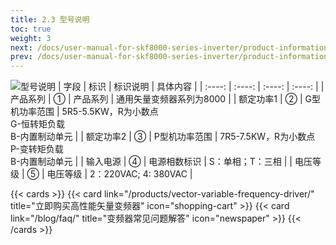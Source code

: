 ```yaml
---
title: 2.3 型号说明
toc: true
weight: 3
next: /docs/user-manual-for-skf8000-series-inverter/product-information/product-selection-specification-table/
prev: /docs/user-manual-for-skf8000-series-inverter/product-information/product-aluminum-plate/
---
```


![型号说明](/images/xh.jpg "矢量变频器型号说明")
| 字段      | 标识 | 标识说明     | 具体内容    |
| :----:       |    :----:   |          :----: |       :----: |
| 产品系列      | ① | 产品系列     | 通用矢量变频器系列为8000    |
| 额定功率1      | ② | G型机功率范围     | 5R5-5.5KW，R为小数点</br>G-恒转矩负载 </br>B-内置制动单元    |
| 额定功率2      | ③ | P型机功率范围     | 7R5-7.5KW，R为小数点</br>P-变转矩负载 </br>B-内置制动单元    |
| 输入电源      | ④ | 电源相数标识     | S：单相；T：三相    |
| 电压等级      | ⑤ | 电压等级     | 2：220VAC; 4: 380VAC    |

{{< cards >}}
  {{< card link="/products/vector-variable-frequency-driver/" title="立即购买高性能矢量变频器" icon="shopping-cart" >}}
  {{< card link="/blog/faq/" title="变频器常见问题解答" icon="newspaper" >}}
{{< /cards >}}	
